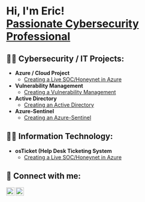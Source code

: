 <h1>Hi, I'm Eric! <br/> <a href="https://www.linkedin.com/in/eric-quang/"> Passionate Cybersecurity Professional</a>

<h2>👨‍💻 Cybersecurity / IT Projects:</h2>

- <b>Azure / Cloud Project</b>
  - [Creating a Live SOC/Honeynet in Azure](https://github.com/EricJr69/Azure-SOC-Honeynet)
- <b>Vulnerability Management</b>
  - [Creating a Vulnerability Management](https://github.com/EricJr69/Vulnerability-Management)
- <b>Active Directory</b>
  - [Creating an Active Directory](https://github.com/EricJr69/)
- <b>Azure-Sentinel</b>
  - [Creating an Azure-Sentinel](https://github.com/EricJr69/Azure-Sentinel)

<h2>👨‍💻 Information Technology:</h2>

- <b>osTicket (Help Desk Ticketing System</b>
  - [Creating a Live SOC/Honeynet in Azure](https://github.com/EricJr69/Azure-SOC-Honeynet)
 
  

<h2> 🤳 Connect with me:</h2>

[<img align="left" alt="JoshMadakor | YouTube" width="22px" src="https://cdn.jsdelivr.net/npm/simple-icons@v3/icons/youtube.svg" />][youtube]
[<img align="left" alt="JoshMadakor | LinkedIn" width="22px" src="https://cdn.jsdelivr.net/npm/simple-icons@v3/icons/linkedin.svg" />][linkedin]


[youtube]: https://www.youtube.com/c/ericjr001
[linkedin]: https://linkedin.com/in/eric-quang
